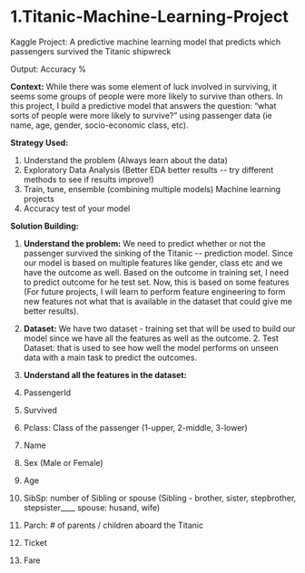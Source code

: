 # 1.Titanic-Machine-Learning-Project
Kaggle Project: A predictive machine learning model that predicts which passengers survived the Titanic shipwreck

Output: Accuracy %

**Context:**
While there was some element of luck involved in surviving, it seems some groups of people were more likely to survive than others.
In this project, I build a predictive model that answers the question: “what sorts of people were more likely to survive?” using passenger data (ie name, age, gender, socio-economic class, etc).

**Strategy Used:** 
1. Understand the problem (Always learn about the data)
2. Exploratory Data Analysis (Better EDA better results -- try different methods to see if results improve!) 
3. Train, tune, ensemble (combining multiple models) Machine learning projects
4. Accuracy test of your model

**Solution Building:** 
1. **Understand the problem:** We need to predict whether or not the passenger survived the sinking of the Titanic -- prediction model. Since our model is based on multiple features like gender, class etc and we have the outcome as well. Based on the outcome in training set, I need to predict outcome for he test set. Now, this is based on some features (For future projects, I will learn to perform feature engineering to form new features not what that is available in the dataset that could give me better results).

2. **Dataset:** We have two dataset - training set that will be used to build our model since we have all the features as well as the outcome. 2. Test Dataset: that is used to see how well the model performs on unseen data with a main task to predict the outcomes.
   
3. **Understand all the features in the dataset:** 
1. PassengerId
2. Survived
3. Pclass: Class of the passenger (1-upper, 2-middle, 3-lower)
4. Name
5. Sex (Male or Female)
6. Age
7. SibSp: number of Sibling or spouse (Sibling - brother, sister, stepbrother, stepsister____ spouse: husand, wife)
8. Parch: # of parents / children aboard the Titanic
9. Ticket
10. Fare
